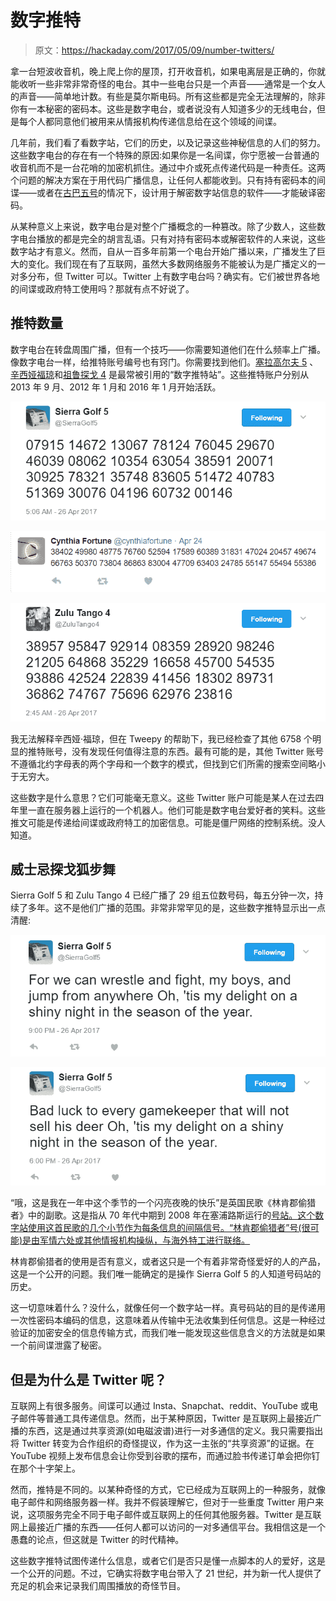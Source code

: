 # 数字推特

> 原文：<https://hackaday.com/2017/05/09/number-twitters/>

拿一台短波收音机，晚上爬上你的屋顶，打开收音机，如果电离层是正确的，你就能收听一些非常非常奇怪的电台。其中一些电台只是一个声音——通常是一个女人的声音——简单地计数。有些是莫尔斯电码。所有这些都是完全无法理解的，除非你有一本秘密的密码本。这些是数字电台，或者说没有人知道多少的无线电台，但是每个人都同意他们被用来从情报机构传递信息给在这个领域的间谍。

几年前，我们看了看数字站，它们的历史，以及记录这些神秘信息的人们的努力。这些数字电台的存在有一个特殊的原因:如果你是一名间谍，你宁愿被一台普通的收音机而不是一台花哨的加密机抓住。通过中介或死点传递代码是一种责任。这两个问题的解决方案在于用代码广播信息，让任何人都能收到。只有持有密码本的间谍——或者在[古巴五号](https://en.wikipedia.org/wiki/Cuban_Five)的情况下，设计用于解密数字站信息的软件——才能破译密码。

从某种意义上来说，数字电台是对整个广播概念的一种篡改。除了少数人，这些数字电台播放的都是完全的胡言乱语。只有对持有密码本或解密软件的人来说，这些数字站才有意义。然而，自从一百多年前第一个电台开始广播以来，广播发生了巨大的变化。我们现在有了互联网，虽然大多数网络服务不能被认为是广播定义的一对多分布，但 Twitter 可以。Twitter 上有数字电台吗？确实有。它们被世界各地的间谍或政府特工使用吗？那就有点不好说了。

## 推特数量

数字电台在转盘周围广播，但有一个技巧——你需要知道他们在什么频率上广播。像数字电台一样，给推特账号编号也有窍门。你需要找到他们。[塞拉高尔夫 5](https://twitter.com/SierraGolf5) 、[辛西娅福琼](https://twitter.com/cynthiafortune)和[祖鲁探戈 4](https://twitter.com/ZuluTango4) 是最常被引用的“数字推特站”。这些推特账户分别从 2013 年 9 月、2012 年 1 月和 2016 年 1 月开始活跃。

[![](img/5f529a8ca960f24f66660c711e191e63.png)](https://hackaday.com/wp-content/uploads/2017/04/sg1.png)

[![](img/aef23f50b51f33612a389bac057da9fa.png)](https://hackaday.com/wp-content/uploads/2017/04/cynfo.png)

[![](img/4663ea82c1e8fc5c8172300fc3fee358.png)](https://hackaday.com/wp-content/uploads/2017/04/zt1.png)

我无法解释辛西娅·福琼，但在 Tweepy 的帮助下，我已经检查了其他 6758 个明显的推特账号，没有发现任何值得注意的东西。最有可能的是，其他 Twitter 账号不遵循北约字母表的两个字母和一个数字的模式，但找到它们所需的搜索空间略小于无穷大。

这些数字是什么意思？它们可能毫无意义。这些 Twitter 账户可能是某人在过去四年里一直在服务器上运行的一个机器人。他们可能是数字电台爱好者的笑料。这些推文可能是传递给间谍或政府特工的加密信息。可能是僵尸网络的控制系统。没人知道。

## 威士忌探戈狐步舞

Sierra Golf 5 和 Zulu Tango 4 已经广播了 29 组五位数号码，每五分钟一次，持续了多年。这不是他们广播的范围。非常非常罕见的是，这些数字推特显示出一点清醒:

[![](img/aabc34938f93b42498b905567d15a454.png)](https://hackaday.com/wp-content/uploads/2017/04/wrestle-and-fight.png)

[![](img/4ea3e2e27ba60afdfa2374a828df58ec.png)](https://hackaday.com/wp-content/uploads/2017/04/bad-luck.png)

“哦，这是我在一年中这个季节的一个闪亮夜晚的快乐”是英国民歌《林肯郡偷猎者》中的副歌。这是指从 70 年代中期到 2008 年在塞浦路斯运行的[号站。这个数字站使用这首民歌的几个小节作为每条信息的间隔信号。“林肯郡偷猎者”号(很可能)是由军情六处或其他情报机构操纵，与海外特工进行联络。](https://en.m.wikipedia.org/wiki/Lincolnshire_Poacher_(numbers_station)#)

林肯郡偷猎者的使用是否有意义，或者这只是一个有着非常奇怪爱好的人的产品，这是一个公开的问题。我们唯一能确定的是操作 Sierra Golf 5 的人知道号码站的历史。

这一切意味着什么？没什么，就像任何一个数字站一样。真号码站的目的是传递用一次性密码本编码的信息，这意味着从传输中无法收集到任何信息。这是一种经过验证的加密安全的信息传输方式，而我们唯一能发现这些信息含义的方法就是如果一个前间谍泄露了秘密。

## 但是为什么是 Twitter 呢？

互联网上有很多服务。间谍可以通过 Insta、Snapchat、reddit、YouTube 或电子邮件等普通工具传递信息。然而，出于某种原因，Twitter 是互联网上最接近广播的东西，这是通过共享资源(如电磁波谱)进行一对多通信的定义。我只需要指出将 Twitter 转变为合作组织的奇怪提议，作为这一主张的“共享资源”的证据。在 YouTube 视频上发布信息会让你受到谷歌的摆布，而通过脸书传递订单会把你钉在那个十字架上。

然而，推特是不同的。以某种奇怪的方式，它已经成为互联网上的一种服务，就像电子邮件和网络服务器一样。我并不假装理解它，但对于一些重度 Twitter 用户来说，这项服务完全不同于电子邮件或互联网上的任何其他服务器。Twitter 是互联网上最接近广播的东西——任何人都可以访问的一对多通信平台。我相信这是一个愚蠢的论点，但这就是 Twitter 的时代精神。

这些数字推特试图传递什么信息，或者它们是否只是懂一点脚本的人的爱好，这是一个公开的问题。不过，它确实将数字电台带入了 21 世纪，并为新一代人提供了充足的机会来记录我们周围播放的奇怪节目。